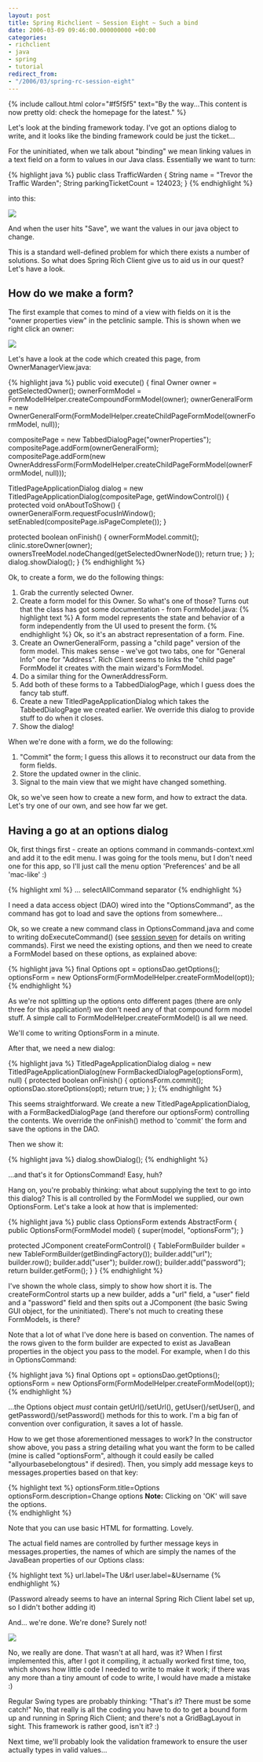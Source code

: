 ```yaml
---
layout: post
title: Spring Richclient ~ Session Eight ~ Such a bind
date: 2006-03-09 09:46:00.000000000 +00:00
categories:
- richclient
- java
- spring
- tutorial
redirect_from:
- "/2006/03/spring-rc-session-eight"
---
```

{% include callout.html color="#f5f5f5" text="By the way...This content is now pretty old: check the homepage for the latest." %}
          
<p>Let's look at the binding framework today. I've got an options dialog to write, and it looks like the binding framework could be just the ticket...</p>
<p>For the uninitiated, when we talk about "binding" we mean linking values in a text field on a form to values in our Java class. Essentially we want to turn:</p>
<p>{% highlight java %}
  public class TrafficWarden {
    String name = "Trevor the Traffic Warden";
    String parkingTicketCount = 124023;
  }
{% endhighlight %}</p>
<p>into this:</p>
<p><img src="/files/rcp-8-0.png"></p>
<p>And when the user hits "Save", we want the values in our java object to change.</p>
<p>This is a standard well-defined problem for which there exists a number of solutions. So what does Spring Rich Client give us to aid us in our quest? Let's have a look.</p>
<h2>How do we make a form?</h2>
<p>The first example that comes to mind of a view with fields on it is the "owner properties view" in the petclinic sample. This is shown when we right click an owner:</p>
<p><img src="/files/rcp-8-1.png"></p>
<p>Let's have a look at the code which created this page, from OwnerManagerView.java:</p>
<p>{% highlight java %}
  public void execute() {
    final Owner owner = getSelectedOwner();
    ownerFormModel = FormModelHelper.createCompoundFormModel(owner);
    ownerGeneralForm = new OwnerGeneralForm(FormModelHelper.createChildPageFormModel(ownerFormModel, null));</p>
<p>    compositePage = new TabbedDialogPage("ownerProperties");
    compositePage.addForm(ownerGeneralForm);
    compositePage.addForm(new OwnerAddressForm(FormModelHelper.createChildPageFormModel(ownerFormModel, null)));</p>
<p>    TitledPageApplicationDialog dialog = new TitledPageApplicationDialog(compositePage, getWindowControl()) {
      protected void onAboutToShow() {
        ownerGeneralForm.requestFocusInWindow();
        setEnabled(compositePage.isPageComplete());
      }</p>
<p>      protected boolean onFinish() {
        ownerFormModel.commit();
        clinic.storeOwner(owner);
        ownersTreeModel.nodeChanged(getSelectedOwnerNode());
        return true;
      }
    };
    dialog.showDialog();
  }
{% endhighlight %}</p>
<p>Ok, to create a form, we do the following things:</p>
<ol>
<li>Grab the currently selected Owner.</li>
<li>Create a form model for this Owner. So what's one of those? Turns out that the class has got some documentation - from FormModel.java:
{% highlight text %}
      A form model represents the state and behavior of a form independently from
      the UI used to present the form.
{% endhighlight %}
    Ok, so it's an abstract representation of a form. Fine.</li>
<li>Create an OwnerGeneralForm, passing a "child page" version of the form model. This makes sense - we've got two tabs, one for "General Info" one for "Address". Rich Client seems to links the "child page" FormModel it creates with the main wizard's FormModel.</li>
<li>Do a similar thing for the OwnerAddressForm.</li>
<li>Add both of these forms to a TabbedDialogPage, which I guess does the fancy tab stuff.</li>
<li>Create a new TitledPageApplicationDialog which takes the TabbedDialogPage we created earlier. We override this dialog to provide stuff to do when it closes.</li>
<li>Show the dialog!</li>
</ol>
<p>When we're done with a form, we do the following:</p>
<ol>
<li>"Commit" the form; I guess this allows it to reconstruct our data from the form fields.</li>
<li>Store the updated owner in the clinic.</li>
<li>Signal to the main view that we might have changed something.</li>
</ol>
<p>Ok, so we've seen how to create a new form, and how to extract the data. Let's try one of our own, and see how far we get.</p>
<h2>Having a go at an options dialog</h2>
<p>Ok, first things first - create an options command in commands-context.xml and add it to the edit menu. I was going for the tools menu, but I don't need one for this app, so I'll just call the menu option 'Preferences' and be all 'mac-like' :)</p>
<p>{% highlight xml %}
<bean id="optionsCommand" class="uk.co.myco.myproj.command.OptionsCommand">
<property name="optionsDao"><ref bean="myDao"/></property>
</bean>
...
<bean id="editMenu" class="org.springframework.richclient.command.CommandGroupFactoryBean">
<property name="members">
<list>
      <value>selectAllCommand</value>
      <value>separator</value>
      <ref bean="optionsCommand"/>
    </list>
  </property>
</bean>
{% endhighlight %}</p>
<p>I need a data access object (DAO) wired into the "OptionsCommand", as the command has got to load and save the options from somewhere...</p>
<p>Ok, so we create a new command class in OptionsCommand.java and come to writing doExecuteCommand() (see <a href="/node/17">session seven</a> for details on writing commands). First we need the existing options, and then we need to create a FormModel based on these options, as explained above:</p>
<p>{% highlight java %}
final Options opt = optionsDao.getOptions();
optionsForm = new OptionsForm(FormModelHelper.createFormModel(opt));
{% endhighlight %}</p>
<p>As we're not splitting up the options onto different pages (there are only three for this application!) we don't need any of that compound form model stuff. A simple call to FormModelHelper.createFormModel() is all we need.</p>
<p>We'll come to writing OptionsForm in a minute.</p>
<p>After that, we need a new dialog:</p>
<p>{% highlight java %}
TitledPageApplicationDialog dialog = new TitledPageApplicationDialog(new FormBackedDialogPage(optionsForm), null) {
  protected boolean onFinish() {
    optionsForm.commit();
    optionsDao.storeOptions(opt);
    return true;
  }
};
{% endhighlight %}</p>
<p>This seems straightforward. We create a new TitledPageApplicationDialog, with a FormBackedDialogPage (and therefore our optionsForm) controlling the contents. We override the onFinish() method to 'commit' the form and save the options in the DAO.</p>
<p>Then we show it:</p>
<p>{% highlight java %}
dialog.showDialog();
{% endhighlight %}</p>
<p>...and that's it for OptionsCommand! Easy, huh?</p>
<p>Hang on, you're probably thinking: what about supplying the text to go into this dialog? This is all controlled by the FormModel we supplied, our own OptionsForm. Let's take a look at how that is implemented:</p>
<p>{% highlight java %}
public class OptionsForm extends AbstractForm
{
  public OptionsForm(FormModel model)
  {
    super(model, "optionsForm");
  }</p>
<p>  protected JComponent createFormControl()
  {
    TableFormBuilder builder = new TableFormBuilder(getBindingFactory());
    builder.add("url");
    builder.row();
    builder.add("user");
    builder.row();
    builder.add("password");
    return builder.getForm();
  }
}
{% endhighlight %}</p>
<p>I've shown the whole class, simply to show how short it is. The createFormControl starts up a new builder, adds a "url" field, a "user" field and a "password" field and then spits out a JComponent (the basic Swing GUI object, for the uninitiated). There's not much to creating these FormModels, is there?</p>
<p>Note that a lot of what I've done here is based on convention. The names of the rows given to the form builder are expected to exist as JavaBean properties in the object you pass to the model. For example, when I do this in OptionsCommand:</p>
<p>{% highlight java %}
final Options opt = optionsDao.getOptions();
optionsForm = new OptionsForm(FormModelHelper.createFormModel(opt));
{% endhighlight %}</p>
<p>...the Options object <i>must</i> contain getUrl()/setUrl(), getUser()/setUser(), and getPassword()/setPassword() methods for this to work. I'm a big fan of convention over configuration, it saves a lot of hassle.</p>
<p>How to we get those aforementioned messages to work? In the constructor show above, you pass a string detailing what you want the form to be called (mine is called "optionsForm", although it could easily be called "allyourbasebelongtous" if desired). Then, you simply add message keys to messages.properties based on that key:</p>
<p>{% highlight text %}
optionsForm.title=Options
optionsForm.description=Change options <b>Note:</b> Clicking on 'OK' will save the options.<br />
{% endhighlight %}</p>
<p>Note that you can use basic HTML for formatting. Lovely.</p>
<p>The actual field names are controlled by further message keys in messages.properties, the names of which are simply the names of the JavaBean properties of our Options class:</p>
<p>{% highlight text %}
url.label=The U&amp;rl
user.label=&amp;Username
{% endhighlight %}</p>
<p>(Password already seems to have an internal Spring Rich Client label set up, so I didn't bother adding it)</p>
<p>And... we're done. We're done? Surely not!</p>
<p><img src="/files/rcp-8-2.png"></p>
<p>No, we really are done. That wasn't at all hard, was it? When I first implemented this, after I got it compiling, it actually worked first time, too, which shows how little code I needed to write to make it work; if there was any more than a tiny amount of code to write, I would have made a mistake :)</p>
<p>Regular Swing types are probably thinking: "That's <i>it</i>? There must be some catch!" No, that really is all the coding you have to do to get a bound form up and running in Spring Rich Client; and there's not a GridBagLayout in sight. This framework is rather good, isn't it? :)</p>
<p>Next time, we'll probably look the validation framework to ensure the user actually types in valid values...</p>
